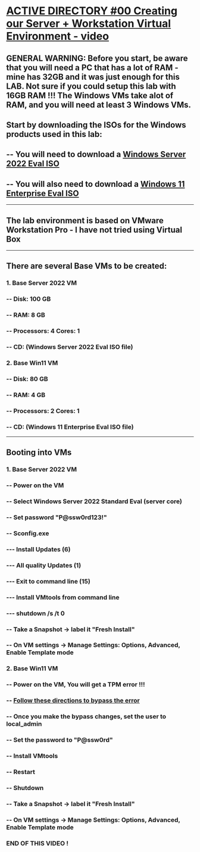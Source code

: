 # [ACTIVE DIRECTORY #00 Creating our Server + Workstation Virtual Environment - video](https://www.youtube.com/watch?v=pKtDQtsubio)
## GENERAL WARNING: Before you start, be aware that you will need a PC that has a lot of RAM - mine has 32GB and it was just enough for this LAB. Not sure if you could setup this lab with 16GB RAM !!! The Windows VMs take alot of RAM, and you will need at least 3 Windows VMs.
## Start by downloading the ISOs for the Windows products used in this lab:
## -- You will need to download a [Windows Server 2022 Eval ISO](https://www.microsoft.com/en-us/evalcenter/evaluate-windows-server-2022)
## -- You will also need to download a [Windows 11 Enterprise Eval ISO](https://www.microsoft.com/en-us/evalcenter/evaluate-windows-11-enterprise)
---
## The lab environment is based on VMware Workstation Pro - I have not tried using Virtual Box
---
## There are several Base VMs to be created:
### 1. Base Server 2022 VM
### -- Disk: 100 GB
### -- RAM: 8 GB
### -- Processors: 4 Cores: 1
### -- CD: (Windows Server 2022 Eval ISO file)

### 2. Base Win11 VM
### -- Disk: 80 GB
### -- RAM: 4 GB
### -- Processors: 2 Cores: 1
### -- CD: (Windows 11 Enterprise Eval ISO file)
---
## Booting into VMs
### 1. Base Server 2022 VM
### -- Power on the VM
### -- Select Windows Server 2022 Standard Eval (server core)
### -- Set password "P@ssw0rd123!"
### -- Sconfig.exe
### --- Install Updates (6)
### --- All quality Updates (1)
### --- Exit to command line (15)
### --- Install VMtools from command line
### --- shutdown /s /t 0
### -- Take a Snapshot -> label it "Fresh Install"
### -- On VM settings -> Manage Settings: Options, Advanced, Enable Template mode

### 2. Base Win11 VM
### -- Power on the VM, You will get a TPM error !!!
### -- [Follow these directions to bypass the error](https://winbuzzer.com/2021/10/07/how-to-install-windows-11-without-tpm-2-xcxwbt/)
### -- Once you make the bypass changes, set the user to local_admin
### -- Set the password to "P@ssw0rd"
### -- Install VMtools
### -- Restart
### -- Shutdown
### -- Take a Snapshot -> label it "Fresh Install"
### -- On VM settings -> Manage Settings: Options, Advanced, Enable Template mode

### END OF THIS VIDEO !